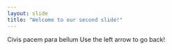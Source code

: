 ```yaml
---
layout: slide
title: "Welcome to our second slide!"
---
```

Civis pacem para bellum
Use the left arrow to go back!
